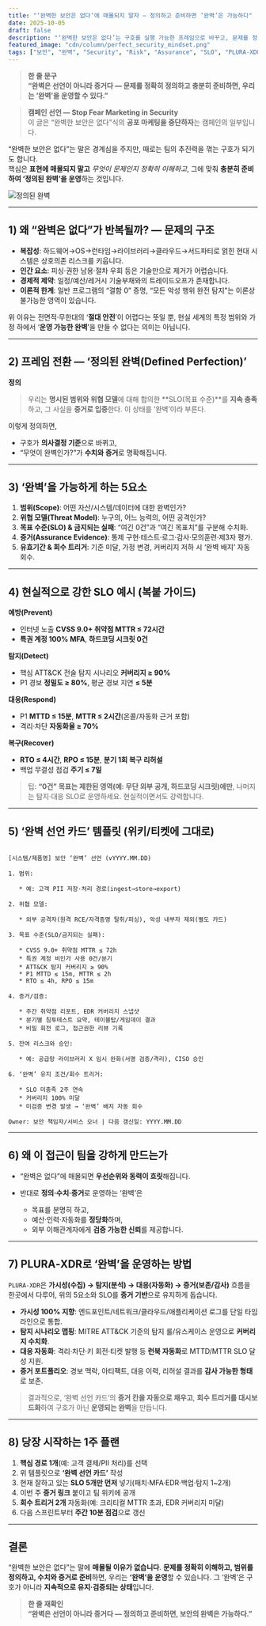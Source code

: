 ```yaml
---
title: "‘완벽한 보안은 없다’에 매몰되지 말자 — 정의하고 준비하면 ‘완벽’은 가능하다"
date: 2025-10-05
draft: false
description: "‘완벽한 보안은 없다’는 구호를 실행 가능한 프레임으로 바꾸고, 문제를 정확히 정의·준비하여 범위 내 ‘완벽’을 운영하는 방법을 정리합니다. PLURA‑XDR 기반의 증거 중심 접근과 ‘완벽 선언 카드’ 템플릿을 제공합니다."
featured_image: "cdn/column/perfect_security_mindset.png"
tags: ["보안", "완벽", "Security", "Risk", "Assurance", "SLO", "PLURA-XDR"]
---
```


> **한 줄 문구**  
> **“완벽은 선언이 아니라 증거다 — 문제를 정확히 정의하고 충분히 준비하면, 우리는 ‘완벽’을 운영할 수 있다.”**

> **캠페인 선언 — Stop Fear Marketing in Security**  
> 이 글은 “완벽한 보안은 없다”식의 **공포 마케팅을 중단하자**는 캠페인의 일부입니다.

“완벽한 보안은 없다”는 말은 경계심을 주지만, 때로는 팀의 추진력을 꺾는 구호가 되기도 합니다.  
핵심은 **표현에 매몰되지 말고** *무엇이 문제인지 정확히 이해하고*, 그에 맞춰 **충분히 준비하여 ‘정의된 완벽’을 운영**하는 것입니다.

![정의된 완벽](https://blog.plura.io/cdn/column/perfect_security_mindset.png)

<!--more-->

---

## 1) 왜 “완벽은 없다”가 반복될까? — 문제의 구조

* **복잡성**: 하드웨어→OS→런타임→라이브러리→클라우드→서드파티로 얽힌 현대 시스템은 상호의존 리스크를 키웁니다.
* **인간 요소**: 피싱·권한 남용·절차 우회 등은 기술만으로 제거가 어렵습니다.
* **경제적 제약**: 일정/예산/레거시 기술부채와의 트레이드오프가 존재합니다.
* **이론적 한계**: 일반 프로그램의 “결함 0” 증명, “모든 악성 행위 완전 탐지”는 이론상 불가능한 영역이 있습니다.

위 이유는 전면적·무한대의 ‘**절대 안전**’이 어렵다는 뜻일 뿐, 현실 세계의 특정 범위와 가정 하에서 ‘**운영 가능한 완벽**’을 만들 수 없다는 의미는 아닙니다.

---

## 2) 프레임 전환 — ‘정의된 완벽(Defined Perfection)’

**정의**

> 우리는 **명시된 범위와 위협 모델**에 대해 합의한 **SLO(목표 수준)**를 **지속 충족**하고, 그 사실을 **증거로 입증**한다. 이 상태를 ‘완벽’이라 부른다.

이렇게 정의하면,

* 구호가 **의사결정 기준**으로 바뀌고,
* “무엇이 완벽인가?”가 **수치와 증거**로 명확해집니다.

---

## 3) ‘완벽’을 가능하게 하는 5요소

1. **범위(Scope)**: 어떤 자산/시스템/데이터에 대한 완벽인가?
2. **위협 모델(Threat Model)**: 누구의, 어느 능력의, 어떤 공격인가?
3. **목표 수준(SLO) & 금지되는 실패**: “여긴 0건”과 “여긴 목표치”를 구분해 수치화.
4. **증거(Assurance Evidence)**: 통제 구현·테스트·로그·감사·모의훈련·제3자 평가.
5. **유효기간 & 회수 트리거**: 기준 미달, 가정 변경, 커버리지 저하 시 ‘완벽 배지’ 자동 회수.

---

## 4) 현실적으로 강한 SLO 예시 (복붙 가이드)

**예방(Prevent)**

* 인터넷 노출 **CVSS 9.0+ 취약점 MTTR ≤ 72시간**
* **특권 계정 100% MFA**, **하드코딩 시크릿 0건**

**탐지(Detect)**

* 핵심 ATT&CK 전술 탐지 시나리오 **커버리지 ≥ 90%**
* P1 경보 **정밀도 ≥ 80%**, 평균 경보 지연 **≤ 5분**

**대응(Respond)**

* P1 **MTTD ≤ 15분**, **MTTR ≤ 2시간**(온콜/자동화 근거 포함)
* 격리·차단 **자동화율 ≥ 70%**

**복구(Recover)**

* **RTO ≤ 4시간**, **RPO ≤ 15분**, **분기 1회 복구 리허설**
* 백업 무결성 점검 **주기 ≤ 7일**

> 팁: **“0건” 목표는 제한된 영역(예: 무단 외부 공개, 하드코딩 시크릿)에만**, 나머지는 탐지·대응 SLO로 운영하세요. 현실적이면서도 강력합니다.

---

## 5) ‘완벽 선언 카드’ 템플릿 (위키/티켓에 그대로)

```

[시스템/제품명] 보안 ‘완벽’ 선언 (vYYYY.MM.DD)

1. 범위:

   * 예: 고객 PII 저장·처리 경로(ingest→store→export)

2. 위협 모델:

   * 외부 공격자(원격 RCE/자격증명 탈취/피싱), 악성 내부자 제외(별도 카드)

3. 목표 수준(SLO/금지되는 실패):

   * CVSS 9.0+ 취약점 MTTR ≤ 72h
   * 특권 계정 비인가 사용 0건/분기
   * ATT&CK 탐지 커버리지 ≥ 90%
   * P1 MTTD ≤ 15m, MTTR ≤ 2h
   * RTO ≤ 4h, RPO ≤ 15m

4. 증거/검증:

   * 주간 취약점 리포트, EDR 커버리지 스냅샷
   * 분기별 침투테스트 요약, 테이블탑/게임데이 결과
   * 비밀 회전 로그, 접근권한 리뷰 기록

5. 잔여 리스크와 승인:

   * 예: 공급망 라이브러리 X 임시 완화(서명 검증/격리), CISO 승인

6. ‘완벽’ 유지 조건/회수 트리거:

   * SLO 미충족 2주 연속
   * 커버리지 100% 미달
   * 미검증 변경 발생 → ‘완벽’ 배지 자동 회수

Owner: 보안 책임자/서비스 오너 | 다음 갱신일: YYYY.MM.DD

```

---

## 6) 왜 이 접근이 팀을 강하게 만드는가

* “완벽은 없다”에 매몰되면 **우선순위와 동력이 흐릿**해집니다.
* 반대로 **정의·수치·증거**로 운영하는 ‘완벽’은

  * 목표를 분명히 하고,
  * 예산·인력·자동화를 **정당화**하며,
  * 외부 이해관계자에게 **검증 가능한 신뢰**를 제공합니다.

---

## 7) PLURA‑XDR로 ‘완벽’을 운영하는 방법

`PLURA‑XDR`은 **가시성(수집) → 탐지(분석) → 대응(자동화) → 증거(보존/감사)** 흐름을 한곳에서 다루어, 위의 5요소와 SLO를 **증거 기반**으로 유지하게 돕습니다.

* **가시성 100% 지향**: 엔드포인트/네트워크/클라우드/애플리케이션 로그를 단일 타임라인으로 통합.
* **탐지 시나리오 맵핑**: MITRE ATT&CK 기준의 탐지 룰/유스케이스 운영으로 **커버리지 수치화**.
* **대응 자동화**: 격리·차단·키 회전·티켓 발행 등 **런북 자동화**로 MTTD/MTTR SLO 달성 지원.
* **증거 포트폴리오**: 경보 맥락, 아티팩트, 대응 이력, 리허설 결과를 **감사 가능한 형태**로 보존.

> 결과적으로, ‘완벽 선언 카드’의 **증거 칸을 자동으로 채우고**, **회수 트리거를 대시보드화**하여 구호가 아닌 **운영되는 완벽**을 만듭니다.

---

## 8) 당장 시작하는 1주 플랜

1. **핵심 경로 1개**(예: 고객 결제/PII 처리)를 선택
2. 위 템플릿으로 **‘완벽 선언 카드’** 작성
3. 현재 잘하고 있는 **SLO 5개만 먼저** 넣기(패치·MFA·EDR·백업·탐지 1~2개)
4. 이번 주 **증거 링크** 붙이고 팀 위키에 공개
5. **회수 트리거 2개** 자동화(예: 크리티컬 MTTR 초과, EDR 커버리지 미달)
6. 다음 스프린트부터 **주간 10분 점검**으로 갱신

---

## 결론

“완벽한 보안은 없다”는 말에 **매몰될 이유가 없습니다**.
**문제를 정확히 이해하고, 범위를 정의하고, 수치와 증거로 준비**하면, 우리는 **‘완벽’을 운영**할 수 있습니다.
그 ‘완벽’은 구호가 아니라 **지속적으로 유지·검증되는 상태**입니다.

> **한 줄 재확인**  
> **“완벽은 선언이 아니라 증거다 — 정의하고 준비하면, 보안의 완벽은 가능하다.”**
